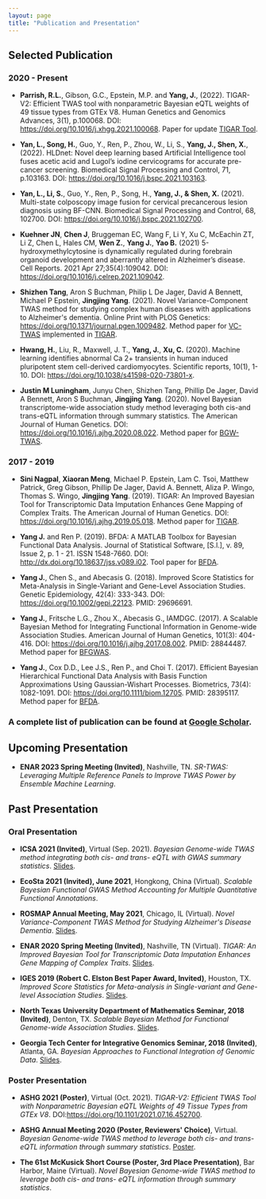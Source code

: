 ```yaml
---
layout: page
title: "Publication and Presentation"
---
```


## Selected Publication

### 2020 - Present

* **Parrish, R.L.**, Gibson, G.C., Epstein, M.P. and **Yang, J.**, (2022). TIGAR-V2: Efficient TWAS tool with nonparametric Bayesian eQTL weights of 49 tissue types from GTEx V8. Human Genetics and Genomics Advances, 3(1), p.100068. DOI: <https://doi.org/10.1016/j.xhgg.2021.100068>. Paper for update [TIGAR Tool](https://github.com/yanglab-emory/TIGAR).

* **Yan, L., Song, H.**, Guo, Y., Ren, P., Zhou, W., Li, S., **Yang, J., Shen, X.**, (2022). HLDnet: Novel deep learning based Artificial Intelligence tool fuses acetic acid and Lugol’s iodine cervicograms for accurate pre-cancer screening. Biomedical Signal Processing and Control, 71, p.103163. DOI: <https://doi.org/10.1016/j.bspc.2021.103163>.

* **Yan, L., Li, S.**, Guo, Y., Ren, P., Song, H., **Yang, J., & Shen, X.** (2021). Multi-state colposcopy image fusion for cervical precancerous lesion diagnosis using BF-CNN. Biomedical Signal Processing and Control, 68, 102700. DOI: <https://doi.org/10.1016/j.bspc.2021.102700>.

* **Kuehner JN**, **Chen J**, Bruggeman EC, Wang F, Li Y, Xu C, McEachin ZT, Li Z, Chen L, Hales CM, **Wen Z.**, **Yang J.**, **Yao B.** (2021) 5-hydroxymethylcytosine is dynamically regulated during forebrain organoid development and aberrantly altered in Alzheimer’s disease. Cell Reports. 2021 Apr 27;35(4):109042. DOI: <https://doi.org/10.1016/j.celrep.2021.109042>. 

* **Shizhen Tang**, Aron S Buchman, Philip L De Jager, David A Bennett, Michael P Epstein, **Jingjing Yang**. (2021). Novel Variance-Component TWAS method for studying complex human diseases with applications to Alzheimer's dementia. Online Print with PLOS Genetics: <https://doi.org/10.1371/journal.pgen.1009482>. Method paper for [VC-TWAS](https://github.com/yanglab-emory/VC_TWAS) implemented in [TIGAR](https://github.com/yanglab-emory/TIGAR).
  
* **Hwang, H.**, Liu, R., Maxwell, J. T., **Yang, J.**, **Xu, C.** (2020). Machine learning identifies abnormal Ca 2+ transients in human induced pluripotent stem cell-derived cardiomyocytes. Scientific reports, 10(1), 1-10. DOI: <https://doi.org/10.1038/s41598-020-73801-x>.

* **Justin M Luningham**, Junyu Chen, Shizhen Tang, Phillip De Jager, David A Bennett, Aron S Buchman, **Jingjing Yang**. (2020). Novel Bayesian transcriptome-wide association study method leveraging both cis-and trans-eQTL information through summary statistics. The American Journal of Human Genetics. DOI: <https://doi.org/10.1016/j.ajhg.2020.08.022>. Method paper for [BGW-TWAS](https://github.com/yanglab-emory/BGW-TWAS).


### 2017 - 2019

* **Sini Nagpal**, **Xiaoran Meng**, Michael P. Epstein, Lam C. Tsoi, Matthew Patrick, Greg Gibson, Phillip De Jager, David A. Bennett, Aliza P. Wingo, Thomas S. Wingo, **Jingjing Yang**. (2019). TIGAR: An Improved Bayesian Tool for Transcriptomic Data Imputation Enhances Gene Mapping of Complex Traits. The American Journal of Human Genetics. DOI: <https://doi.org/10.1016/j.ajhg.2019.05.018>. Method paper for [TIGAR](https://github.com/yanglab-emory/TIGAR).

* **Yang J.** and Ren P. (2019). BFDA: A MATLAB Toolbox for Bayesian Functional Data Analysis. Journal of Statistical Software, [S.l.], v. 89, Issue 2, p. 1 - 21. ISSN 1548-7660. DOI: <http://dx.doi.org/10.18637/jss.v089.i02>. Tool paper for [BFDA](https://github.com/yanglab-emory/BFDA).

* **Yang J.**, Chen S., and Abecasis G. (2018). Improved Score Statistics for Meta-Analysis in Single-Variant and Gene-Level Association Studies. Genetic Epidemiology, 42(4): 333-343. DOI: <https://doi.org/10.1002/gepi.22123>. PMID: 29696691.

* **Yang J.**, Fritsche L.G., Zhou X., Abecasis G., IAMDGC. (2017). A Scalable Bayesian Method for Integrating Functional Information in Genome-wide Association Studies. American Journal of Human Genetics, 101(3): 404-416. DOI: <https://doi.org/10.1016/j.ajhg.2017.08.002>. PMID: 28844487. Method paper for [BFGWAS](https://github.com/yanglab-emory/bfGWAS_SS).

* **Yang J.**, Cox D.D., Lee J.S., Ren P., and Choi T. (2017). Efficient Bayesian Hierarchical Functional Data Analysis with Basis Function Approximations Using Gaussian-Wishart Processes. Biometrics, 73(4): 1082-1091. DOI: <https://doi.org/10.1111/biom.12705>. PMID: 28395117. Method paper for [BFDA](https://github.com/yanglab-emory/BFDA).


### A complete list of publication can be found at [Google Scholar](https://scholar.google.com/citations?user=ANXPW-UAAAAJ&hl=en).

## Upcoming Presentation

* **ENAR 2023 Spring Meeting (Invited)**, Nashville, TN. _SR-TWAS: Leveraging Multiple Reference Panels to Improve TWAS Power by Ensemble Machine Learning_.


## Past Presentation

### Oral Presentation
* **ICSA 2021 (Invited)**, Virtual (Sep. 2021). _Bayesian Genome-wide TWAS method integrating both cis- and trans- eQTL with GWAS summary statistics_. <a href="../assets/PresentationSlides/BGW_TWAS_ICSA_Sep2021.pdf">Slides</a>. 

* **EcoSta 2021 (Invited), June 2021**, Hongkong, China (Virtual). _Scalable Bayesian Functional GWAS Method Accounting for Multiple Quantitative Functional Annotations_.  

* **ROSMAP Annual Meeting, May 2021**, Chicago, IL (Virtual). _Novel Variance-Component TWAS Method for Studying Alzheimer's Disease Dementia_. <a href="../assets/PresentationSlides/ROSMAP_2021.pdf">Slides</a>.
 
* **ENAR 2020 Spring Meeting (Invited)**, Nashville, TN (Virtual). _TIGAR: An Improved Bayesian Tool for
Transcriptomic Data Imputation Enhances Gene Mapping of Complex Traits_.
<a href="../assets/PresentationSlides/ENAR_03_2020.pdf">Slides</a>.

* **IGES 2019 (Robert C. Elston Best Paper Award, Invited)**, Houston, TX. _Improved Score Statistics for Meta-analysis in Single-variant and Gene-level Association Studies_. <a href="../assets/PresentationSlides/Slides_LabMeeting_IGES2019.pdf">Slides</a>.

* **North Texas University Department of Mathematics Seminar, 2018 (Invited)**, Denton, TX. _Scalable Bayesian Method for Functional Genome-wide Association Studies_. <a href="../assets/PresentationSlides/bfGWAS_NTU_2018.pdf">Slides</a>.

* **Georgia Tech Center for Integrative Genomics Seminar, 2018 (Invited)**, Atlanta, GA. _Bayesian Approaches to Functional Integration of Genomic Data_. <a href="../assets/PresentationSlides/GATec_02_14_2018.pdf">Slides</a>.

### Poster Presentation

*  **ASHG 2021 (Poster)**, Virtual (Oct. 2021). _TIGAR-V2: Efficient TWAS Tool with Nonparametric Bayesian eQTL Weights of 49 Tissue Types from GTEx V8_. DOI:<https://doi.org/10.1101/2021.07.16.452700>.

* **ASHG Annual Meeting 2020 (Poster, Reviewers' Choice)**, Virtual. _Bayesian Genome-wide TWAS method to leverage both cis- and trans- eQTL information through summary statistics_. <a href="../assets/PresentationSlides/ASHG2020-ePoster_JYang.pdf">Poster</a>.

* **The 61st McKusick Short Course (Poster, 3rd Place Presentation)**, Bar Harbor, Maine (Virtual). _Novel Bayesian Genome-wide TWAS method to leverage both cis- and trans- eQTL information through summary statistics_.



